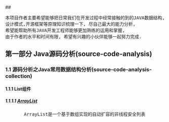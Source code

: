 ##<pre>本项目作者主要希望能够把日常我们在开发过程中经常接触的到的JAVA数据结构, 设计模式,开源框架等原理知识梳理一下, 尽自己最大的能力分析, 希望能帮助所有JAVA开发工程师能够更加熟练的运用和掌握, 由于作者的水平和时间有限, 希望有兴趣的小伙伴能够一起努力完成.</pre>

## 第一部分 Java源码分析(source-code-analysis)

### 1.1 源码分析之Java常用数据结构分析(source-code-analysis-collection)

#### 1.1.1 List组件
#####  1.1.1.1 [ArrayList](https://github.com/coutPKprintf/JavaAdvance/blob/master/source-code-analysis/source-code-analysis-collection/src/main/java/com/alpha/source/code/list/ArrayList/ArrayList.md)
<pre>
       ArrayList是一个基于数组实现的自动扩容的非线程安全列表
</pre

### 1.2 源码分析之Java并发包分析(source-code-analysis-concurrent)

### 1.3 源码分析之Java io 和 nio 分析(source-code-analysis-io)

### 1.4 源码分析之Java类加载机制分析(source-code-analysis-classloader)

### 1.5 源码分析之Java内存管理分析(source-code-analysis-memory)

### 1.6 源码分析之Java垃圾回收机制分析(source-code-analysis-gc)
